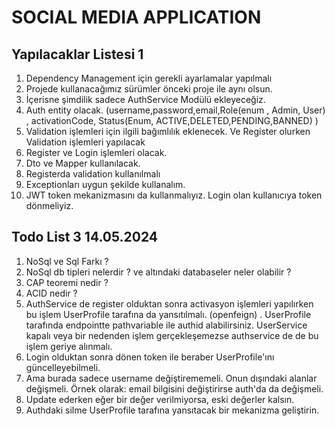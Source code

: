 # SOCIAL MEDIA APPLICATION
## Yapılacaklar Listesi 1
1. Dependency Management için gerekli ayarlamalar yapılmalı
2. Projede kullanacağımız sürümler önceki proje ile aynı olsun.
3. İçerisne şimdilik sadece AuthService Modülü ekleyeceğiz.
4. Auth entity olacak. (username,password,email,Role(enum , Admin, User) , activationCode, Status(Enum, ACTIVE,DELETED,PENDING,BANNED) )
5. Validation işlemleri için ilgili bağımlılık eklenecek. Ve Register olurken Validation işlemleri yapılacak
6. Register ve Login işlemleri olacak.
7. Dto ve Mapper kullanılacak.
8. Registerda validation kullanılmalı
9. Exceptionları uygun şekilde kullanalım.
10. JWT token mekanizmasını da kullanmalıyız. Login olan kullanıcıya token dönmeliyiz.

## Todo List 3 14.05.2024

1. NoSql ve Sql Farkı ?
2. NoSql db tipleri nelerdir  ? ve altındaki databaseler neler olabilir ? 
3. CAP teoremi nedir ?
4. ACID nedir ?
5. AuthService de register olduktan sonra activasyon işlemleri yapılırken bu işlem UserProfile tarafına da yansıtılmalı. (openfeign) . UserProfile tarafında endpointte pathvariable ile authid alabilirsiniz. UserService kapalı veya bir nedenden işlem gerçekleşemezse authservice de de bu işlem geriye alınmalı.
6. Login olduktan sonra dönen token ile beraber UserProfile'ını güncelleyebilmeli.
7. Ama burada sadece username değiştirememeli. Onun dışındaki alanlar değişmeli. Örnek olarak: email bilgisini değiştirirse auth'da da değişmeli.
8. Update ederken eğer bir değer verilmiyorsa, eski değerler kalsın.
9. Authdaki silme UserProfile tarafına yansıtacak bir mekanizma geliştirin.

